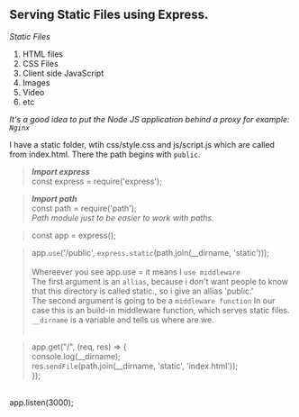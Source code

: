 ## Serving Static Files using Express.

*Static Files*
1. HTML files
2. CSS Files
3. Client side JavaScript
4. Images
5. Video
6. etc

*It's a good idea to put the Node JS application behind a proxy for example: `Nginx`* 

I have a static folder, wtih css/style.css and js/script.js which are called from index.html. There the path begins with `public`.

> **_Import express_** <br />const express = require('express');<br/>

> **_Import path_** <br />const path = require('path');<br/>
*Path module just to be easier to work with paths.*<br/>

> const app = express();<br/>

> app.`use`('/public', `express.static`(path.join(__dirname, 'static')));<br/><br/>
Whereever you see app.use = it means I `use middleware`<br/>
The first argument is an `allias`, because i don't want people to know that this directory is called static., so i give an allias 'public.'<br/>
The second argument is going to be a `middleware function` In our case this is an build-in middleware function, which serves static files.<br/>
`__dirname` is a variable and tells us where are we.<br/><br/>

> app.get("/", (req, res) => { <br/>
console.log(__dirname);<br/>
    res.`sendFile`(path.join(__dirname, 'static', 'index.html'));<br/>
});<br/>
<br/>
app.listen(3000);<br/>